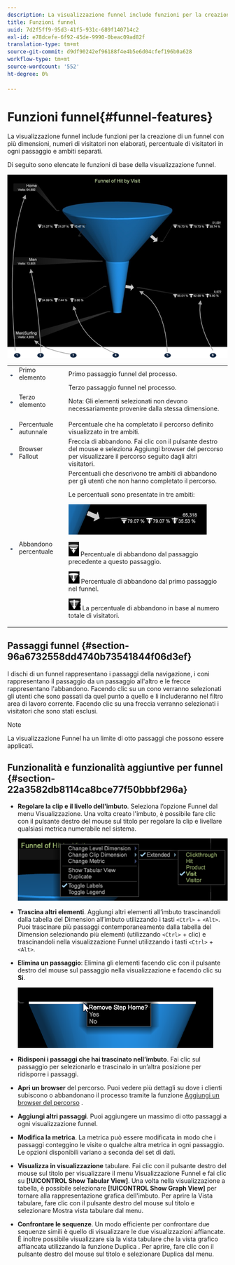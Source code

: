 ```yaml
---
description: La visualizzazione funnel include funzioni per la creazione di un funnel con più dimensioni, numeri di visitatori non elaborati, percentuale di visitatori in ogni passaggio e ambiti separati.
title: Funzioni funnel
uuid: 7d2f5ff9-95d3-41f5-931c-689f140714c2
exl-id: e78dcefe-6f92-45de-9990-0beac09ad82f
translation-type: tm+mt
source-git-commit: d9df90242ef96188f4e4b5e6d04cfef196b0a628
workflow-type: tm+mt
source-wordcount: '552'
ht-degree: 0%

---
```


# Funzioni funnel{#funnel-features}

La visualizzazione funnel include funzioni per la creazione di un funnel con più dimensioni, numeri di visitatori non elaborati, percentuale di visitatori in ogni passaggio e ambiti separati.

Di seguito sono elencate le funzioni di base della visualizzazione funnel.

![](assets/funnel_visualization_capture.png)

<table id="table_49A08740CEE74D64B6F9C37CD91F1AE5"> 
 <tbody> 
  <tr> 
   <td colname="col01"> <img id="image_0C1701833FE049708CE38ADEB5EC7EEF" src="assets/funnel_visualization_capture_1.png" /> </td> 
   <td colname="col1"> Primo elemento </td> 
   <td colname="col2"> Primo passaggio funnel del processo. </td> 
  </tr> 
  <tr> 
   <td colname="col01"> <img id="image_EF8AF94D833B4A249959B76F8FAF2318" src="assets/funnel_visualization_capture_2.png" /> </td> 
   <td colname="col1"> Terzo elemento </td> 
   <td colname="col2">Terzo passaggio funnel nel processo. <p><p>Nota:  Gli elementi selezionati non devono necessariamente provenire dalla stessa dimensione. </p></p></td> 
  </tr> 
  <tr> 
   <td colname="col01"> <img id="image_F3C5130B52234FAC9DEB50279F94FF90" src="assets/funnel_visualization_capture_3.png" /> </td> 
   <td colname="col1"> Percentuale autunnale </td> 
   <td colname="col2"> Percentuale che ha completato il percorso definito visualizzato in tre ambiti. </td> 
  </tr> 
  <tr> 
   <td colname="col01"> <img id="image_3F030396CEB14528980F5B965113BD36" src="assets/funnel_visualization_capture_4.png" /> </td> 
   <td colname="col1"> Browser Fallout </td> 
   <td colname="col2">Freccia di abbandono. Fai clic con il pulsante destro del mouse e seleziona <span class="uicontrol"> Aggiungi browser del percorso</span> per visualizzare il percorso seguito dagli altri visitatori. </td> 
  </tr> 
  <tr> 
   <td colname="col01"> <img id="image_0DA7567BDBDF4BEF9CA840D2F88A414E" src="assets/funnel_visualization_capture_5.png" /> </td> 
   <td colname="col1"> Abbandono percentuale </td> 
   <td colname="col2">Percentuali che descrivono tre ambiti di abbandono per gli utenti che non hanno completato il percorso. <p>Le percentuali sono presentate in tre ambiti: </p><p><img id="image_B85C46DDF12C41D5BF213D5F9DC04967" placement="break" src="assets/funnel_path_browser_5.png" /></p><p><img id="image_BC37007D7B4B425C8F87905CE68F0114" src="assets/funnel_path_browser_6.png" /> Percentuale di abbandono dal passaggio precedente a questo passaggio. </p><p><img id="image_B10866B083424360AFF1B19E836A94CF" src="assets/funnel_path_browser_7.png" /> Percentuale di abbandono dal primo passaggio nel funnel. </p><p><img id="image_19B9AE916B584E18A82F5D5E10674414" src="assets/funnel_path_browser_8.png" /> La percentuale di abbandono in base al numero totale di visitatori. </p></td> 
  </tr> 
 </tbody> 
</table>

## Passaggi funnel {#section-96a6732558dd4740b73541844f06d3ef}

I dischi di un funnel rappresentano i passaggi della navigazione, i coni rappresentano il passaggio da un passaggio all&#39;altro e le frecce rappresentano l&#39;abbandono. Facendo clic su un cono verranno selezionati gli utenti che sono passati da quel punto a quello e li includeranno nel filtro area di lavoro corrente. Facendo clic su una freccia verranno selezionati i visitatori che sono stati esclusi.

>[!NOTE]
>
>La visualizzazione Funnel ha un limite di otto passaggi che possono essere applicati.

## Funzionalità e funzionalità aggiuntive per funnel {#section-22a3582db8114ca8bce77f50bbbf296a}

* **Regolare la clip e il livello dell&#39;imbuto**. Seleziona l’opzione Funnel dal menu Visualizzazione. Una volta creato l&#39;imbuto, è possibile fare clic con il pulsante destro del mouse sul titolo per regolare la clip e livellare qualsiasi metrica numerabile nel sistema.

   ![](assets/funnel_path_browser_9.png)

* **Trascina altri elementi**. Aggiungi altri elementi all’imbuto trascinandoli dalla tabella del Dimension all’imbuto utilizzando i tasti `<Ctrl>` + `<Alt>`. Puoi trascinare più passaggi contemporaneamente dalla tabella del Dimension selezionando più elementi (utilizzando `<Ctrl>` + clic) e trascinandoli nella visualizzazione Funnel utilizzando i tasti `<Ctrl>` + `<Alt>`.
* **Elimina un passaggio**: Elimina gli elementi facendo clic con il pulsante destro del mouse sul passaggio nella visualizzazione e facendo clic su  **Sì**.

   ![](assets/funnel_path_browser_4.png)

* **Ridisponi i passaggi che hai trascinato nell’imbuto**. Fai clic sul passaggio per selezionarlo e trascinalo in un’altra posizione per ridisporre i passaggi.
* **Apri un browser** del percorso. Puoi vedere più dettagli su dove i clienti subiscono o abbandonano il processo tramite la funzione [Aggiungi un browser del percorso](../../../../home/c-get-started/c-analysis-vis/c-funnel-visualization/c-path-browser-funnel.md#concept-b0cedf7a28ae422696ded1258c9a4119) .

* **Aggiungi altri passaggi**. Puoi aggiungere un massimo di otto passaggi a ogni visualizzazione funnel.
* **Modifica la metrica**. La metrica può essere modificata in modo che i passaggi conteggino le visite o qualche altra metrica in ogni passaggio. Le opzioni disponibili variano a seconda del set di dati.
* **Visualizza in visualizzazione** tabulare. Fai clic con il pulsante destro del mouse sul titolo per visualizzare il menu Visualizzazione Funnel e fai clic su **[!UICONTROL Show Tabular View]**. Una volta nella visualizzazione a tabella, è possibile selezionare **[!UICONTROL Show Graph View]** per tornare alla rappresentazione grafica dell&#39;imbuto. Per aprire la Vista tabulare, fare clic con il pulsante destro del mouse sul titolo e selezionare Mostra vista tabulare dal menu.

* **Confrontare le sequenze**. Un modo efficiente per confrontare due sequenze simili è quello di visualizzare le due visualizzazioni affiancate. È inoltre possibile visualizzare sia la vista tabulare che la vista grafico affiancata utilizzando la funzione Duplica . Per aprire, fare clic con il pulsante destro del mouse sul titolo e selezionare Duplica dal menu.
